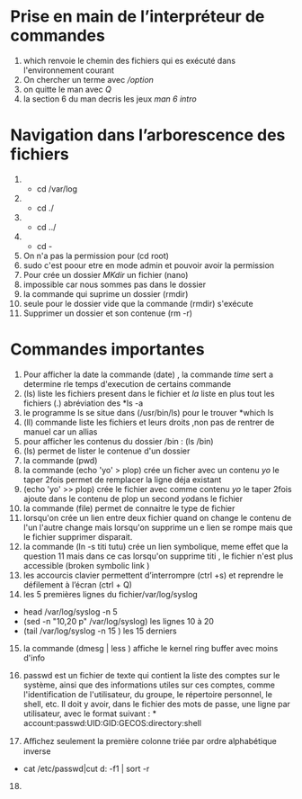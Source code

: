 # Prise en main de l’interpréteur de commandes
1. which renvoie le chemin des fichiers qui es exécuté dans l'environnement courant
2. On chercher un terme  avec  */option*
3. on quitte le man avec *Q*
4. la section 6 du man  decris les jeux  *man 6 intro*

# Navigation dans l’arborescence des fichiers
1. * cd  /var/log
2. * cd ./ 
3. * cd ../ 
4. * cd - 
5. On n'a pas la permission  pour (cd root)  
6. sudo c'est poour etre en mode admin et pouvoir avoir la permission 
7. Pour crée un dossier *MKdir* un fichier (nano)
8. impossible car nous sommes pas dans le dossier 
9. la commande qui suprime un dossier (rmdir)
10. seule pour le dossier vide que la commande (rmdir) s'exécute
11. Supprimer un dossier et son contenue  (rm -r)

# Commandes importantes
1. Pour afficher la date  la commande  (date) , la commande *time* sert  a determine rle temps d'execution de certains commande
2. (ls) liste les fichiers present dans le fichier  et *la* liste en plus tout les fichiers (.) abréviation des *ls -a 
3. le programme ls se situe dans  (/usr/bin/ls) pour le trouver *which ls
4. (ll) commande liste les fichiers et leurs droits  ,non pas de rentrer de manuel car un allias
5. pour afficher les contenus du dossier /bin : (ls /bin)
6. (ls) permet de lister le contenue d'un dossier
7. la commande  (pwd)
8. la commande (echo 'yo' > plop) crée un ficher avec un contenu *yo* le taper 2fois permet de remplacer la ligne  déja existant
9. (echo 'yo' >> plop) crée le fichier avec comme contenu *yo* le taper 2fois ajoute dans le contenu de plop  un second *yo*dans le fichier 
10. la commande (file) permet de connaitre le type de fichier 
11. lorsqu'on crée un lien entre deux fichier quand on change le contenu de l'un l'autre change mais lorsqu'on supprime un e lien se rompe mais que le fichier supprimer disparait.
12.  la commande (ln -s titi tutu) crée un lien symbolique, meme  effet que la question 11 mais dans ce cas lorsqu'on supprime  titi , le  fichier n'est plus accessible (broken symbolic link )
13. les accourcis clavier permettent d’interrompre (ctrl +s)  et reprendre le défilement à l’écran (ctrl + Q)
14. les 5 premières lignes du fichier/var/log/syslog 
  * head /var/log/syslog -n 5
   * (sed -n "10,20 p" /var/log/syslog) les lignes 10 à 20
  * (tail /var/log/syslog -n 15 )  les 15 derniers
  15. la commande (dmesg | less )  affiche le kernel ring buffer avec moins d'info 
  16. passwd est un fichier de texte qui contient la liste des comptes sur le système, ainsi que des informations utiles sur ces comptes, comme l'identification de l'utilisateur, du groupe, le répertoire personnel, le shell, etc.  Il doit y avoir, dans le fichier des mots de passe, une ligne par utilisateur, avec le format suivant : * account:passwd:UID:GID:GECOS:directory:shell 

17. Aﬀichez seulement la première colonne triée par ordre alphabétique inverse
*  cat /etc/passwd|cut d: -f1  | sort -r
18. 
